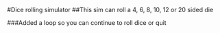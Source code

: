<!-- dice_rolling_simulator-->
#Dice rolling simulator
##This sim can roll a 4, 6, 8, 10, 12 or 20 sided die 
<!--This code uses match case to decide what dice is needed along with user input and the import random feature-->
###Added a loop so you can continue to roll dice or quit


